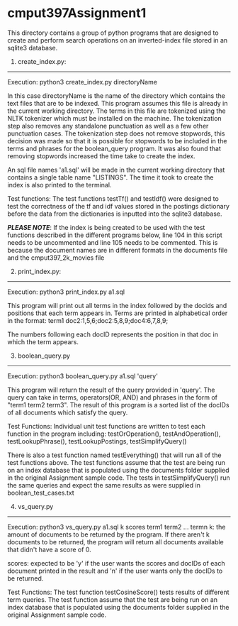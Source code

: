 # cmput397Assignment1
This directory contains a group of python programs that are designed to create and perform
search operations on an inverted-index file stored in an sqlite3 database.

1. create_index.py:
*****************************************************************************************************
Execution: python3 create_index.py directoryName

In this case directoryName is the name of the directory which contains the text files that
are to be indexed. This program assumes this file is already in the current working directory. The
terms in this file are tokenized using the NLTK tokenizer which must be installed on the machine. 
The tokenization step also removes any standalone punctuation as well as a few other punctuation cases.
The tokenization step does not remove stopwords, this decision was made so that it is possible for 
stopwords to be included in the terms and phrases for the boolean_query program. It was also found that removing stopwords increased the time take to create the index. 

An sql file names 'a1.sql' will be made in the current working directory that contains a single table
name "LISTINGS". The time it took to create the index is also printed to the terminal.

Test functions:
The test functions testTf() and testIdf() were designed to test the correctness of the tf and idf
values stored in the postings dictionary before the data from the dictionaries is inputted into the 
sqlite3 database.

***PLEASE NOTE***: 
If the index is being created to be used with the test functions described in the different programs below, line 104 in this script needs to be uncommented and line 105 needs to be commented. This is because the document names are in different formats in the documents file and the cmput397_2k_movies file

2. print_index.py:
*****************************************************************************************************
Execution: python3 print_index.py a1.sql

This program will print out all terms in the index followed by the docids and positions that each 
term appears in. Terms are printed in alphabetical order in the format:
term1	doc2:1,5,6;doc2:5,8,9;doc4:6,7,8,9;

The numbers following each docID represents the position in that doc in which the term appears.

3. boolean_query.py
*****************************************************************************************************
Execution: python3 boolean_query.py a1.sql 'query'

This program will return the result of the query provided in 'query'. The query can take in terms, operators(OR, AND)
and phrases in the form of "term1 term2 term3". The result of this program is a sorted list of the docIDs of all 
documents which satisfy the query.

Test Functions:
Individual unit test functions are written to test each function in the program including:
testOrOperation(), testAndOperation(), testLookupPhrase(), testLookupPostings, testSimplifyQuery()

There is also a test function named testEverything() that will run all of the test functions above.
The test functions assume that the test are being run on an index database that is populated using 
the documents folder supplied in the original Assignment sample code. The tests in testSimplifyQuery()
run the same queries and expect the same results as were supplied in boolean_test_cases.txt

4. vs_query.py
*****************************************************************************************************
Execution: python3 vs_query.py a1.sql k scores term1 term2 ... termn
k: the amount of documents to be returned by the program. If there aren't k documents to be returned,
the program will return all documents available that didn't have a score of 0.

scores: expected to be 'y' if the user wants the scores and docIDs of each document printed in the result and 'n' if the user wants only the docIDs to be returned.

Test Functions:
The test function testCosineScore() tests results of different term queries. The test function assume that the test are being run on an index database that is populated using the documents folder supplied in the original Assignment sample code.


